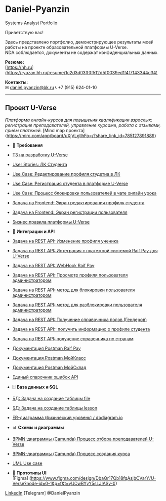# Daniel-Pyanzin
Systems Analyst Portfolio

Приветствую вас!

Здесь представлено портфолио, демонстрирующее результаты моей работы на проекте образовательной платформы U-Verse.  
NDA соблюдается, документы не содержат конфиденциальных данных.

**Резюме:**  
[https://hh.ru](https://ryazan.hh.ru/resume/1c2d3d03ff0f512d5f0039ed1f4f7143344c34)

**Контакты:**  
✉ daniel.pyanzin@bk.ru 
📞 +7 (915) 624-01-10

---

## Проект U-Verse  
*Платформа онлайн-курсов для повышения квалификации взрослых: регистрация преподавателей, управление курсами, работа с отзывами, приём платежей.* 
[Mind map проекта] (https://miro.com/app/board/uXjVLgllhFo=/?share_link_id=785127891889)

- 📄 **Требования**  
- [ТЗ на разработку U-Verse](https://github.com/DP-HUB1/Daniel-Pyanzin/blob/main/%D0%A2%D0%97%20%D0%BD%D0%B0%20%D1%80%D0%B0%D0%B7%D1%80%D0%B0%D0%B1%D0%BE%D1%82%D0%BA%D1%83%20U-Verse.pdf)
-  [User Stories: ЛК Студента](https://github.com/DP-HUB1/Daniel-Pyanzin/blob/main/%5BDP%5D%20US%20%D0%9B%D0%B8%D1%87%D0%BD%D1%8B%D0%B9%20%D0%BA%D0%B0%D0%B1%D0%B8%D0%BD%D0%B5%D1%82%20%D1%81%D1%82%D1%83%D0%B4%D0%B5%D0%BD%D1%82%D0%B0.pdf)
-  [Use Case: Редактирование профиля студетна в ЛК](https://github.com/DP-HUB1/Daniel-Pyanzin/blob/main/B-%D0%A0%D0%B5%D0%B4%D0%B0%D0%BA%D1%82%D0%B8%D1%80%D0%BE%D0%B2%D0%B0%D0%BD%D0%B8%D0%B5%20%D0%BF%D1%80%D0%BE%D1%84%D0%B8%D0%BB%D1%8F%20%D1%81%D1%82%D1%83%D0%B4%D0%B5%D0%BD%D1%82%D0%B0%20%D0%B2%20%D0%9B%D0%9A.pdf)  
-  [Use Case: Регистрация студента в платформе U-Verse](https://github.com/DP-HUB1/Daniel-Pyanzin/blob/main/B-%D0%A0%D0%B5%D0%B3%D0%B8%D1%81%D1%82%D1%80%D0%B0%D1%86%D0%B8%D1%8F%20%D1%81%D1%82%D1%83%D0%B4%D0%B5%D0%BD%D1%82%D0%B0%20%D0%B2%20%D0%BF%D0%BB%D0%B0%D1%82%D1%84%D0%BE%D1%80%D0%BC%D0%B5%20U-Verse.pdf)
-  [Use Case: Процесс блокировки пользователей в чате онлайн урока](https://github.com/DP-HUB1/Daniel-Pyanzin/blob/main/DP%5D%20%D0%9F%D1%80%D0%BE%D1%86%D0%B5%D1%81%D1%81%20%D0%B1%D0%BB%D0%BE%D0%BA%D0%B8%D1%80%D0%BE%D0%B2%D0%BA%D0%B8%20%D0%BF%D0%BE%D0%BB%D1%8C%D0%B7%D0%BE%D0%B2%D0%B0%D1%82%D0%B5%D0%BB%D0%B5%D0%B9%20%D0%B2%20%D1%87%D0%B0%D1%82%D0%B5%20%D0%BE%D0%BD%D0%BB%D0%B0%D0%B9%D0%BD%20%D1%83%D1%80%D0%BE%D0%BA%D0%B0.pdf)
-  [Задача на Frontend: Экран редактирования профиля студента](https://github.com/DP-HUB1/Daniel-Pyanzin/blob/main/%D0%A0%D0%B5%D0%B4%D0%B0%D0%BA%D1%82%D0%B8%D1%80%D0%BE%D0%B2%D0%B0%D0%BD%D0%B8%D0%B5%20%D0%BF%D1%80%D0%BE%D1%84%D0%B8%D0%BB%D1%8F%20%D1%81%D1%82%D1%83%D0%B4%D0%B5%D0%BD%D1%82%D0%B0%20%D0%B2%20%D0%9B%D0%9A.pdf)
-  [Задача на Frontend: Экран регистрации пользователя](https://github.com/DP-HUB1/Daniel-Pyanzin/blob/main/%D0%A0%D0%B5%D0%B3%D0%B8%D1%81%D1%82%D1%80%D0%B0%D1%86%D0%B8%D1%8F%20%D1%81%D1%82%D1%83%D0%B4%D0%B5%D0%BD%D1%82%D0%B0%20%D0%B2%20%D0%BF%D0%BB%D0%B0%D1%82%D1%84%D0%BE%D1%80%D0%BC%D0%B5%20U-verse.pdf)
-  [Бизнес правила платформы U-Verse](https://github.com/DP-HUB1/Daniel-Pyanzin/blob/main/%D0%91%D0%B8%D0%B7%D0%BD%D0%B5%D1%81-%D0%BF%D1%80%D0%B0%D0%B2%D0%B8%D0%BB%D0%B0.pdf)
    
- 🔗 **Интеграции и API**
- [Задача на REST API::Изменение профиля ученика](https://github.com/DP-HUB1/Daniel-Pyanzin/blob/main/%D0%98%D0%B7%D0%BC%D0%B5%D0%BD%D0%B5%D0%BD%D0%B8%D0%B5%20%D0%BF%D1%80%D0%BE%D1%84%D0%B8%D0%BB%D1%8F%20%D1%83%D1%87%D0%B5%D0%BD%D0%B8%D0%BA%D0%B0.pdf)
- [Задача на REST API::Интеграция с платежной системой Raif Pay для U-Verse](https://github.com/DP-HUB1/Daniel-Pyanzin/blob/main/%D0%98%D0%BD%D1%82%D0%B5%D0%B3%D1%80%D0%B0%D1%86%D0%B8%D1%8F%20%D1%81%20%D0%BF%D0%BB%D0%B0%D1%82%D0%B5%D0%B6%D0%BD%D0%BE%D0%B9%20%D1%81%D0%B8%D1%81%D1%82%D0%B5%D0%BC%D0%BE%D0%B9%20Raif%20Pay%20%D0%B4%D0%BB%D1%8F%20U-Verse.pdf)
- [Задача на REST API::WebHook Raif Pay](https://github.com/DP-HUB1/Daniel-Pyanzin/blob/main/WebHook%20Raif%20Pay.pdf)
- [Задача на REST API::Просмотр профиля пользователя администратором](https://github.com/DP-HUB1/Daniel-Pyanzin/blob/main/%D0%9F%D1%80%D0%BE%D1%81%D0%BC%D0%BE%D1%82%D1%80%20%D0%BF%D1%80%D0%BE%D1%84%D0%B8%D0%BB%D1%8F%20%D0%BF%D0%BE%D0%BB%D1%8C%D0%B7%D0%BE%D0%B2%D0%B0%D1%82%D0%B5%D0%BB%D1%8F%20%D0%B0%D0%B4%D0%BC%D0%B8%D0%BD%D0%B8%D1%81%D1%82%D1%80%D0%B0%D1%82%D0%BE%D1%80%D0%BE%D0%BC.pdf)
- [Задача на REST API::метод для блокировки пользователя администратором](https://github.com/DP-HUB1/Daniel-Pyanzin/blob/main/%D0%BC%D0%B5%D1%82%D0%BE%D0%B4%20%D0%B4%D0%BB%D1%8F%20%D0%B1%D0%BB%D0%BE%D0%BA%D0%B8%D1%80%D0%BE%D0%B2%D0%BA%D0%B8%20%D0%BF%D0%BE%D0%BB%D1%8C%D0%B7%D0%BE%D0%B2%D0%B0%D1%82%D0%B5%D0%BB%D1%8F%20%D0%B0%D0%B4%D0%BC%D0%B8%D0%BD%D0%B8%D1%81%D1%82%D1%80%D0%B0%D1%82%D0%BE%D1%80%D0%BE%D0%BC.pdf)
- [Задача на REST API::метод для разблокировки пользователя администратором](https://github.com/DP-HUB1/Daniel-Pyanzin/blob/main/%D0%BC%D0%B5%D1%82%D0%BE%D0%B4%20%D0%B4%D0%BB%D1%8F%20%D1%80%D0%B0%D0%B7%D0%B1%D0%BB%D0%BE%D0%BA%D0%B8%D1%80%D0%BE%D0%B2%D0%BA%D0%B8%20%D0%BF%D0%BE%D0%BB%D1%8C%D0%B7%D0%BE%D0%B2%D0%B0%D1%82%D0%B5%D0%BB%D1%8F%20%D0%B0%D0%B4%D0%BC%D0%B8%D0%BD%D0%B8%D1%81%D1%82%D1%80%D0%B0%D1%82%D0%BE%D1%80%D0%BE%D0%BC.pdf)
- [Задача на REST API::Получение справочника полов (Гендеров)](https://github.com/DP-HUB1/Daniel-Pyanzin/blob/main/%D0%9F%D0%BE%D0%BB%D1%83%D1%87%D0%B5%D0%BD%D0%B8%D0%B5%20%D1%81%D0%BF%D1%80%D0%B0%D0%B2%D0%BE%D1%87%D0%BD%D0%B8%D0%BA%D0%B0%20%D0%BF%D0%BE%D0%BB%D0%BE%D0%B2%20(%D0%93%D0%B5%D0%BD%D0%B4%D0%B5%D1%80%D0%BE%D0%B2).pdf)
- [Задача на REST API:: получить информацию о профиле студента](https://github.com/DP-HUB1/Daniel-Pyanzin/blob/main/%D0%BF%D0%BE%D0%BB%D1%83%D1%87%D0%B8%D1%82%D1%8C%20%D0%B8%D0%BD%D1%84%D0%BE%D1%80%D0%BC%D0%B0%D1%86%D0%B8%D1%8E%20%D0%BE%20%D0%BF%D1%80%D0%BE%D1%84%D0%B8%D0%BB%D0%B5%20%D1%81%D1%82%D1%83%D0%B4%D0%B5%D0%BD%D1%82%D0%B0.pdf)
- [Задача на REST API::получение справочника по странам](https://github.com/DP-HUB1/Daniel-Pyanzin/blob/main/%D0%BF%D0%BE%D0%BB%D1%83%D1%87%D0%B5%D0%BD%D0%B8%D0%B5%20%D1%81%D0%BF%D1%80%D0%B0%D0%B2%D0%BE%D1%87%D0%BD%D0%B8%D0%BA%D0%B0%20%D0%BF%D0%BE%20%D1%81%D1%82%D1%80%D0%B0%D0%BD%D0%B0%D0%BC.pdf)
- [Документация Postman Raif Pay](https://documenter.getpostman.com/view/38747825/2sB3BLkTbr)
- [Документация Postman МойКласс](https://documenter.getpostman.com/view/38747825/2sB2xBC9Tz)
- [Документация Postman МойСклад](https://documenter.getpostman.com/view/38747825/2sB34ZsQpX)
- [Единый спарочник ошибок API](https://github.com/DP-HUB1/Daniel-Pyanzin/blob/main/%D0%95%D0%B4%D0%B8%D0%BD%D1%8B%D0%B9%20%D1%81%D0%BF%D1%80%D0%B0%D0%B2%D0%BE%D1%87%D0%BD%D0%B8%D0%BA%20%D0%BE%D1%88%D0%B8%D0%B1%D0%BE%D0%BA%20API%20U%E2%80%91Verse.pdf)
 
- 🗄 **База данных и SQL**
- [БД: Задача на создание таблицы file](https://github.com/DP-HUB1/Daniel-Pyanzin/blob/main/%D0%97%D0%B0%D0%B4%D0%B0%D0%BD%D0%B8%D0%B5%20%D0%B4%D0%BB%D1%8F%20%D0%B8%D1%81%D0%BF%D0%BE%D0%BB%D0%BD%D0%B8%D1%82%D0%B5%D0%BB%D0%B5%D0%B9.pdf)
- [БД: Задача на создание таблицы lesson](https://github.com/DP-HUB1/Daniel-Pyanzin/blob/main/lesson%20-%20%D0%97%D0%B0%D0%B4%D0%B0%D0%BD%D0%B8%D0%B5%20%D0%B4%D0%BB%D1%8F%20%D0%B8%D1%81%D0%BF%D0%BE%D0%BB%D0%BD%D0%B8%D1%82%D0%B5%D0%BB%D0%B5%D0%B9.pdf)
- [ER-диаграмма (физический уровень) / dbdiagram.io](https://dbdiagram.io/d/681b730a5b2fc4582f9ee0b0)

- 📊 **Схемы и диаграммы**
- [BPMN-диаграммы (Camunda) Процесс отбора преподавателей U-Verse](https://github.com/DP-HUB1/Daniel-Pyanzin/blob/main/%5BDP%5D%20%D0%9F%D1%80%D0%BE%D1%86%D0%B5%D1%81%D1%81%20%D0%BE%D1%82%D0%B1%D0%BE%D1%80%D0%B0%20%D0%BF%D1%80%D0%B5%D0%BF%D0%BE%D0%B4%D0%B0%D0%B2%D0%B0%D1%82%D0%B5%D0%BB%D0%B5%D0%B9%20U-Verse.pdf)
- [BPMN-диаграммы (Camunda) Процесс создания курса](https://github.com/DP-HUB1/Daniel-Pyanzin/blob/main/%5BDP%5D%20%D0%9F%D1%80%D0%BE%D1%86%D0%B5%D1%81%D1%81%20%D1%81%D0%BE%D0%B7%D0%B4%D0%B0%D0%BD%D0%B8%D1%8F%20%D0%BA%D1%83%D1%80%D1%81%D0%B0.pdf)
- [UML Use case](https://github.com/DP-HUB1/Daniel-Pyanzin/blob/main/Use%20case%20%D0%B4%D0%B8%D0%B0%D0%B3%D1%80%D0%B0%D0%BC%D0%BC%D0%B0.drawio.png)
    
- 🎨 **Прототипы UI**  
[Figma] (https://www.figma.com/design/DbaQr17Qb18fqAsjbCVarY/U-Verse?node-id=0-1&p=f&t=yUCwRYyY5sLJIASy-0)


[LinkedIn]() 
[Telegram] @DanielPyanzin

